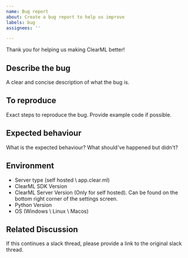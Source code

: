 ```yaml
---
name: Bug report
about: Create a bug report to help us improve
labels: bug
assignees: ''

---
```


Thank you for helping us making ClearML better!


## Describe the bug
A clear and concise description of what the bug is.


## To reproduce
Exact steps to reproduce the bug. Provide example code if possible.

## Expected behaviour
What is the expected behaviour? What should've happened but didn't?

## Environment
* Server type (self hosted \ app.clear.ml)
* ClearML SDK Version
* ClearML Server Version (Only for self hosted). Can be found on the bottom right corner of the settings screen.
* Python Version
* OS (Windows \ Linux \ Macos)
## Related Discussion
If this continues a slack thread, please provide a link to the original slack thread. 